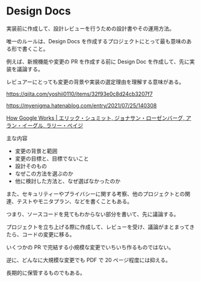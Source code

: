 # Design Docs

実装前に作成して、設計レビューを行うための設計書やその運用方法。

唯一のルールは、Design Docs を作成するプロジェクトにとって最も意味のある形で書くこと。

例えば、新規機能や変更の PR を作成する前に Design Doc を作成して、先に実装を議論する。

レビュアーにとっても変更の背景や実装の選定理由を理解する意味がある。

https://qiita.com/yoshii0110/items/32f93e0c8d24cb3207f7

https://myenigma.hatenablog.com/entry/2021/07/25/140308

[How Google Works | エリック・シュミット, ジョナサン・ローゼンバーグ, アラン・イーグル, ラリー・ペイジ](https://www.amazon.co.jp/dp/B00OJVMK5O)

主な内容

-   変更の背景と範囲
-   変更の目標と、目標でないこと
-   設計そのもの
-   なぜこの方法を選ぶのか
-   他に検討した方法と、なぜ選ばなかったのか

また、セキュリティーやプライバシーに関する考察、他のプロジェクトとの関連、テストやモニタプラン、などを書くこともある。

つまり、ソースコードを見てもわからない部分を書いて、先に議論する。

プロジェクトを立ち上げる際に作成して、レビューを受け、議論がまとまってきたら、コードの変更に移る。

いくつかの PR で完結する小規模な変更でいちいち作るものではない。

逆に、どんなに大規模な変更でも PDF で 20 ページ程度には抑える。

長期的に保管するものでもある。
